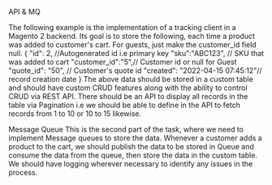 API & MQ


The following example is the implementation of a tracking client in a Magento 2 backend. Its goal is to store the following, each time a product was added to customer's cart. For guests, just make the customer_id field null.
{
"id": 2, //Autogenerated id i.e primary key
"sku":"ABC123", // SKU that was added to cart
"customer_id":"5",// Customer id or null for Guest
"quote_id": "50", // Customer's quote id
"created": "2022-04-15 07:45:12"// record creation date
}
The above data should be stored in a custom table and should have custom CRUD features along with the ability to control CRUD via REST API.
There should be an API to display all records in the table via Pagination i.e we should be able to define in the API to fetch records from 1 to 10 or 10 to 15 likewise.


Message Queue
This is the second part of the task, where we need to implement Message queues to store the data.
Whenever a customer adds a product to the cart, we should publish the data to be stored in Queue and consume the data from the queue, then store the data in the custom table.
We should have logging wherever necessary to identify any issues in the process.
